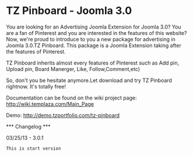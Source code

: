 # TZ Pinboard - Joomla 3.0

You are looking for an Advertising Joomla Extension for Joomla 3.0? You are a fan of Pinterest and you are interested in the features of this website? Now, we're proud to introduce to you a new package for advertising in Joomla 3.0.TZ Pinboard. This package is a Joomla Extension taking after the features of Pinterest.

TZ Pinboard inherits almost every features of Pinterest such as Add pin, Upload pin, Board Manerger, Like, Follow,Comment,etc)

So, don't you be hesitate anymore.Let download and try TZ Pinboard rightnow. It's totally free!

Documentation can be found on the wiki project page: http://wiki.templaza.com/Main_Page

Demo: http://demo.tzportfolio.com/tz-pinboard

*** Changelog ***

03/25/13 - 3.0.1

	This is start version